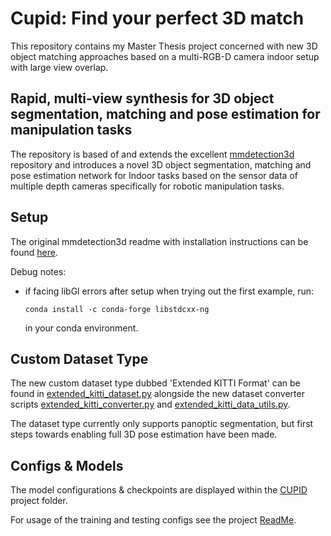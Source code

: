 # Cupid: Find your perfect 3D match

This repository contains my Master Thesis project concerned with new 3D object matching approaches based on a multi-RGB-D camera indoor setup with large view overlap.

## Rapid, multi-view synthesis for 3D object segmentation, matching and pose estimation for manipulation tasks

The repository is based of and extends the excellent [mmdetection3d](https://github.com/open-mmlab/mmdetection3d) repository and introduces a novel 3D object segmentation, matching and pose estimation network for Indoor tasks based on the sensor data of multiple depth cameras specifically for robotic manipulation tasks.

## Setup

The original mmdetection3d readme with installation instructions can be found [here](ORIG_README.md).

Debug notes:
- if facing libGl errors after setup when trying out the first example, run:
    ```
    conda install -c conda-forge libstdcxx-ng
    ```
    in your conda environment.

## Custom Dataset Type

The new custom dataset type dubbed 'Extended KITTI Format' can be found in [extended_kitti_dataset.py](./mmdet3d/datasets/extended_kitti_dataset.py) alongside the new dataset converter scripts [extended_kitti_converter.py](./tools/dataset_converters/extended_kitti_converter.py) and [extended_kitti_data_utils.py](./tools/dataset_converters/extended_kitti_data_utils.py).

The dataset type currently only supports panoptic segmentation, but first steps towards enabling full 3D pose estimation have been made.

## Configs & Models

The model configurations & checkpoints are displayed within the [CUPID](./projects/CUPID/) project folder.

For usage of the training and testing configs see the project [ReadMe](./projects/CUPID/README.md).